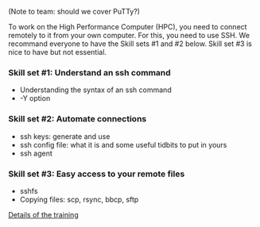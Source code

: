 (Note to team: should we cover PuTTy?)

To work on the High Performance Computer (HPC), you need to connect remotely to it from your own computer.
For this, you need to use SSH. We recommand everyone to have the Skill sets #1 and #2 below. Skill set #3 is nice to have but not essential.

### Skill set #1: Understand an ssh command
 * Understanding the syntax of an ssh command
 * -Y option

### Skill set #2: Automate connections
 * ssh keys: generate and use
 * ssh config file: what it is and some useful tidbits to put in yours
 * ssh agent

### Skill set #3: Easy access to your remote files
 * sshfs
 * Copying files: scp, rsync, bbcp, sftp

 [Details of the training](SSH_details.md)
